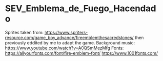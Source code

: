 # SEV_Emblema_de_Fuego_Hacendado

Sprites taken from: https://www.spriters-resource.com/game_boy_advance/fireemblemthesacredstones/
then previously eddited by me to adapt the game.
Background music: https://www.youtube.com/watch?v=A0QSmMezMfg
Fonts:
https://allyourfonts.com/font/fire-emblem-font/
https://www.1001fonts.com/
